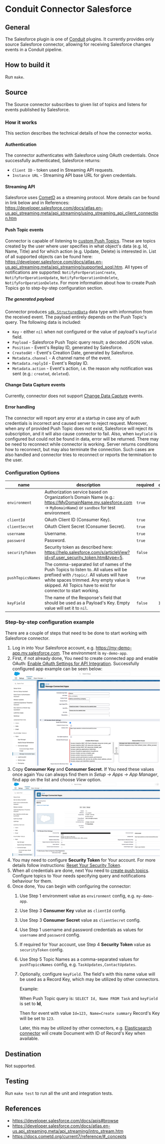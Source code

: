 # Conduit Connector Salesforce

## General

The Salesforce plugin is one of [Conduit](https://github.com/ConduitIO/conduit) plugins.
It currently provides only source Salesforce connector, allowing for receiving Salesforce changes events in a Conduit pipeline.

## How to build it

Run `make`.

## Source

The Source connector subscribes to given list of topics and listens for events published by Salesforce.

### How it works

This section describes the technical details of how the connector works.

#### Authentication

The connector authenticates with Salesforce using OAuth credentials. Once successfully authenticated, Salesforce returns:
- `Client ID` - token used in Streaming API requests.
- `Instance URL` - Streaming API base URL for given credentials.

#### Streaming API

Salesforce uses [CometD](https://docs.cometd.org/current7/reference/#_preface) as a streaming protocol. More details can be found in link below and in References:
https://developer.salesforce.com/docs/atlas.en-us.api_streaming.meta/api_streaming/using_streaming_api_client_connection.htm

#### Push Topic events

Connector is capable of listening to [custom Push Topics](https://developer.salesforce.com/docs/atlas.en-us.api_streaming.meta/api_streaming/code_sample_interactive_vfp_create_pushtopic.htm). These are topics created by the user where user specifies in what object's data (e.g. Id, Name, Title) and for which action (e.g. Update, Delete) is interested in.
List of all supported objects can be found here: https://developer.salesforce.com/docs/atlas.en-us.api_streaming.meta/api_streaming/supported_soql.htm.
All types of notifications are supported: `NotifyForOperationCreate`, `NotifyForOperationUpdate`, `NotifyForOperationUndelete`, `NotifyForOperationDelete`.
For more information about how to create Push Topics go to step-by-step configuration section.

##### The generated payload

Connector produces [`sdk.StructuredData`](https://github.com/ConduitIO/conduit-connector-sdk/blob/main/record.go) data type with information from the received event. The payload entirely depends on the Push Topic's query.
The following data is included:
- `Key` - either `nil` when not configured or the value of payload's `keyField` field.
- `Payload` - Salesforce Push Topic query result; a decoded JSON value.
- `Position` - Event's Replay ID, generated by Salesforce.
- `CreatedAt` - Event's Creation Date, generated by Salesforce.
- `Metadata.channel` - A channel name of the event.
- `Metadata.replyId` - Event's Replay ID.
- `Metadata.action` - Event's action, i.e. the reason why notification was sent (e.g.: `created`, `deleted`).

#### Change Data Capture events

Currently, connector does not support [Change Data Capture](https://developer.salesforce.com/docs/atlas.en-us.change_data_capture.meta/change_data_capture/cdc_subscribe_channels.htm) events.

#### Error handling

The connector will report any error at a startup in case any of auth credentials is incorrect and caused server to reject request.
Moreover, when any of provided Push Topic does not exist, Salesforce will reject its subscription, and it will also cause connector to fail.
Also, when `keyField` is configured but could not be found in data, error will be returned.
There may be need to reconnect while connector is working. Server returns conditions how to reconnect, but may also terminate the connection. Such cases are also handled and connector tries to reconnect or reports the termination to the user.

### Configuration Options

| name              | description                                                                                                                                                                                                                                    | required | default |
|-------------------|------------------------------------------------------------------------------------------------------------------------------------------------------------------------------------------------------------------------------------------------|----------|---------|
| `environment`     | Authorization service based on Organization’s Domain Name (e.g.: https://MyDomainName.my.salesforce.com -> `MyDomainName`) or `sandbox` for test environment.                                                                                  | `true`   |         |
| `clientId`        | OAuth Client ID (Consumer Key).                                                                                                                                                                                                                | `true`   |         |
| `clientSecret`    | OAuth Client Secret (Consumer Secret).                                                                                                                                                                                                         | `true`   |         |
| `username`        | Username.                                                                                                                                                                                                                                      | `true`   |         |
| `password`        | Password.                                                                                                                                                                                                                                      | `true`   |         |
| `securityToken`   | Security token as described here: https://help.salesforce.com/s/articleView?id=sf.user_security_token.htm&type=5.                                                                                                                              | `false`  |         |
| `pushTopicsNames` | The comma-separated list of names of the Push Topics to listen to. All values will be prefixed with `/topic/`. All values will have white spaces trimmed. Any empty value is skipped. All Topics have to exist for connector to start working. | `true`   |         |
| `keyField`        | The name of the Response's field that should be used as a Payload's Key. Empty value will set it to `nil`.                                                                                                                                     | `false`  | `Id`    |

### Step-by-step configuration example

There are a couple of steps that need to be done to start working with Salesforce connector.

1. Log in into Your Salesforce account, e.g. https://my-demo-app.my.salesforce.com. The environment is `my-demo-app`.
2. First, if not already done, You need to create connected app and enable OAuth: [Enable OAuth Settings for API Integration](https://help.salesforce.com/s/articleView?id=sf.connected_app_create_api_integration.htm&type=5). Successfully configured app example can be seen below:
    ![Connected App example](docs/connect_and_configure_app.png)
3. Copy **Consumer Key** and **Consumer Secret**. If You need these values once again You can always find them in _Setup -> Apps -> App Manager_, find app on the list and choose _View_ option.
    ![View OAuth tokens](docs/view_oauth_tokens.png)
4. You may need to configure **Security Token** for Your account. For more details follow instructions: [Reset Your Security Token](https://help.salesforce.com/s/articleView?id=sf.user_security_token.htm&type=5).
5. When all credentials are done, next You need to [create push topics](https://developer.salesforce.com/docs/atlas.en-us.api_streaming.meta/api_streaming/code_sample_interactive_vfp_create_pushtopic.htm).
    Configure topics to Your needs specifying query and notifications behaviour for them.
6. Once done, You can begin with configuring the connector:
   1. Use Step 1 environment value as `environment` config, e.g. `my-demo-app`.
   2. Use Step 3 **Consumer Key** value as `clientId` config.
   3. Use Step 3 **Consumer Secret** value as `clientSecret` config.
   4. Use Step 1 username and password credentials as values for `username` and `password` config.
   5. If required for Your account, use Step 4 **Security Token** value as `securityToken` config.
   6. Use Step 5 Topic Names as a comma-separated values for `pushTopicsNames` config, e.g. `TaskUpdates,ContactUpdates`.
   7. Optionally, configure `keyField`. The field's with this name value will be used as a Record Key, which may be utilized by other connectors.

        Example:

        When Push Topic query is: `SELECT Id, Name FROM Task` and `keyField` is set to **Id**,

        Then for event with value `Id=123, Name=Create summary` Record's Key will be set to `123`.

        Later, this may be utilized by other connectors, e.g. [Elasticsearch connector](https://github.com/miquido/conduit-connector-elasticsearch) will create Document with ID of Record's Key when available.

## Destination

Not supported.

## Testing

Run `make test` to run all the unit and integration tests.

## References

- https://developer.salesforce.com/docs/apis#browse
- https://developer.salesforce.com/docs/atlas.en-us.api_streaming.meta/api_streaming/intro_stream.htm
- https://docs.cometd.org/current7/reference/#_concepts
